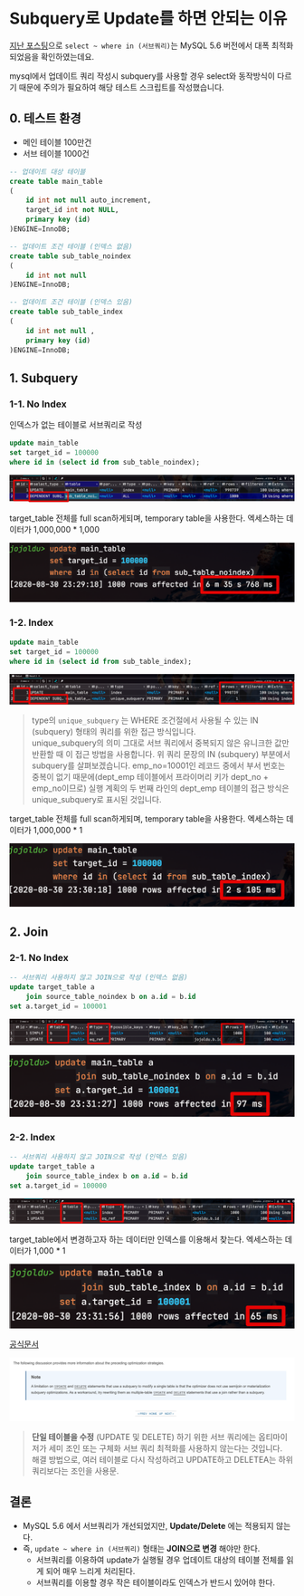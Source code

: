 # Subquery로 Update를 하면 안되는 이유

[지난 포스팅](https://jojoldu.tistory.com/520)으로 ```select ~ where in (서브쿼리)```는 MySQL 5.6 버전에서 대폭 최적화 되었음을 확인하였는데요.  



mysql에서 업데이트 쿼리 작성시 subquery를 사용할 경우 select와 동작방식이 다르기 때문에 주의가 필요하여 해당 테스트 스크립트를 작성했습니다.


## 0. 테스트 환경

* 메인 테이블 100만건
* 서브 테이블 1000건

```sql
-- 업데이트 대상 테이블
create table main_table
(
    id int not null auto_increment,
    target_id int not NULL,
    primary key (id)
)ENGINE=InnoDB;
```

```sql
-- 업데이트 조건 테이블 (인덱스 없음)
create table sub_table_noindex
(
    id int not null
)ENGINE=InnoDB;
```
 
```sql 
-- 업데이트 조건 테이블 (인덱스 있음)
create table sub_table_index
(
    id int not null ,
    primary key (id)
)ENGINE=InnoDB;
```

## 1. Subquery

### 1-1. No Index

인덱스가 없는 테이블로 서브쿼리로 작성 

```sql
update main_table
set target_id = 100000
where id in (select id from sub_table_noindex);
``` 

![subquery_noindex_plan](./images/subquery_noindex_plan.png)

target_table 전체를 full scan하게되며, temporary table을 사용한다.
엑세스하는 데이터가 1,000,000 * 1,000

![subquery_noindex_time](./images/subquery_noindex_time.png)

### 1-2. Index



```sql
update main_table
set target_id = 100000
where id in (select id from sub_table_index);
```


![subquery_index_plan](./images/subquery_index_plan.png)

> type의 ```unique_subquery``` 는 WHERE 조건절에서 사용될 수 있는 IN (subquery) 형태의 쿼리를 위한 접근 방식입니다.  
> unique_subquery의 의미 그대로 서브 쿼리에서 중복되지 않은 유니크한 값만 반환할 때 이 접근 방법을 사용합니다.
> 위 쿼리 문장의 IN (subquery) 부분에서 subquery를 살펴보겠습니다. 
> emp_no=10001인 레코드 중에서 부서 번호는 중복이 없기 때문에(dept_emp 테이블에서 프라이머리 키가 dept_no + emp_no이므로) 실행 계획의 두 번째 라인의 dept_emp 테이블의 접근 방식은 unique_subquery로 표시된 것입니다.


target_table 전체를 full scan하게되며, temporary table을 사용한다.
엑세스하는 데이터가 1,000,000 * 1

![subquery_index_time](./images/subquery_index_time.png)

## 2. Join

### 2-1. No Index

 
```sql
-- 서브쿼리 사용하지 않고 JOIN으로 작성 (인덱스 없음)
update target_table a
    join source_table_noindex b on a.id = b.id
set a.target_id = 100001
```

![join_noindex_plan](./images/join_noindex_plan.png)

![join_noindex_time](./images/join_noindex_time.png)

### 2-2. Index

```sql
-- 서브쿼리 사용하지 않고 JOIN으로 작성 (인덱스 있음)
update target_table a
    join source_table_index b on a.id = b.id
set a.target_id = 100000
```

![join_index_plan](./images/join_index_plan.png)


target_table에서 변경하고자 하는 데이터만 인덱스를 이용해서 찾는다.
엑세스하는 데이터가 1,000 * 1

![join_index_time](./images/join_index_time.png)


[공식문서](https://dev.mysql.com/doc/refman/5.6/en/subquery-optimization.html)

![docs](./images/docs.png)

> **단일 테이블을 수정** (UPDATE 및 DELETE) 하기 위한 서브 쿼리에는 옵티마이저가 세미 조인 또는 구체화 서브 쿼리 최적화를 사용하지 않는다는 것입니다.  
> 해결 방법으로, 여러 테이블로 다시 작성하려고 UPDATE하고 DELETEA는 하위 쿼리보다는 조인을 사용문.

## 결론

* MySQL 5.6 에서 서브쿼리가 개선되었지만, **Update/Delete** 에는 적용되지 않는다.
* 즉, ```update ~ where in (서브쿼리)``` 형태는 **JOIN으로 변경** 해야만 한다.
    * 서브쿼리를 이용하여 update가 실행될 경우 업데이트 대상의 테이블 전체를 읽게 되어 매우 느리게 처리된다.  
    * 서브쿼리를 이용할 경우 작은 테이블이라도 인덱스가 반드시 있어야 한다.


